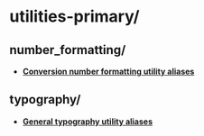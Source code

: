
# utilities-primary/

## number_formatting/

* [**Conversion number formatting utility aliases**](number_formatting/conversion-number-formatting.aliases)

## typography/

* [**General typography utility aliases**](typography/general-typography.aliases)

